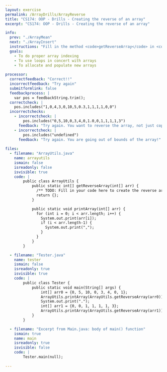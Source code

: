```yaml
---
layout: exercise
permalink: /ArrayDrills/ArrayReverse
title: "CS174: OOP - Drills - Creating the reverse of an array"
excerpt: "CS174: OOP - Drills - Creating the reverse of an array"

info:
  prev: "./ArrayMean"
  next: "./ArrayInsert"
  instructions: "Fill in the method <code>getReverseArray</code> in <code>ArrayUtils.java</code> to return a new array which is the reverse of a given array.  For example, the array {0, 5, 2, 3} would turn into the array {3, 2, 5, 0}."
  goals:
    - To do proper array indexing
    - To use loops in concert with arrays
    - To allocate and populate new arrays
    
processor:  
  correctfeedback: "Correct!!" 
  incorrectfeedback: "Try again"
  submitformlink: false
  feedbackprocess: | 
    var pos = feedbackString.trim();
  correctcheck: |
    pos.includes("1,0,4,3,0,10,5,0.3,1,1,1,1,0,0")
  incorrectchecks:
    - incorrectcheck: |
        pos.includes("0,5,10,0,3,4,0,1.0,0,1,1,1,1,3")
      feedback: "Try again. You want to reverse the array, not just copy over the elements directly."
    - incorrectcheck: |
        pos.includes("undefined")
      feedback: "Try again. You are going out of bounds of the array!"
 
files:
  - filename: "ArrayUtils.java"
    name: arrayutils
    ismain: false
    isreadonly: false
    isvisible: true
    code: | 
        public class ArrayUtils {
            public static int[] getReverseArray(int[] arr) {
              /** TODO: Fill in your code here to create the reverse array **/
              return {};
            }

            public static void printArray(int[] arr) {
              for (int i = 0; i < arr.length; i++) {
                System.out.print(arr[i]);
                if (i < arr.length-1) {
                  System.out.print(",");
                }
              }
            }
        }

  - filename: "Tester.java"
    name: tester
    ismain: false
    isreadonly: true
    isvisible: true
    code: | 
        public class Tester {
            public static void main(String[] args) {
                int[] arr0 = {0, 5, 10, 0, 3, 4, 0, 1};
                ArrayUtils.printArray(ArrayUtils.getReverseArray(arr0));
                System.out.print(".");
                int[] arr1 = {0, 0, 1, 1, 1, 1, 3};
                ArrayUtils.printArray(ArrayUtils.getReverseArray(arr1));
            }
        }    

  - filename: "Excerpt from Main.java: body of main() function"
    ismain: true
    name: main
    isreadonly: true
    isvisible: false
    code: |
        Tester.main(null);
        
---
```

